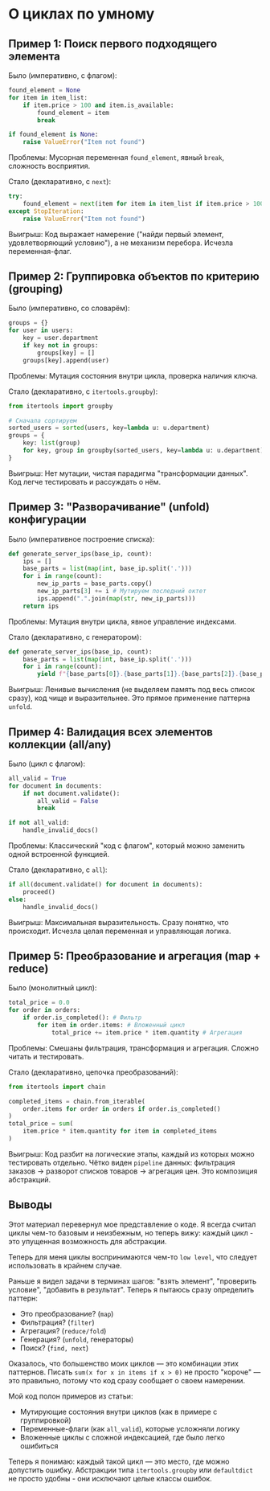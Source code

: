 # О циклах по умному

## Пример 1: Поиск первого подходящего элемента
Было (императивно, с флагом):

```python
found_element = None
for item in item_list:
    if item.price > 100 and item.is_available:
        found_element = item
        break

if found_element is None:
    raise ValueError("Item not found")
```
Проблемы: Мусорная переменная `found_element`, явный `break`, сложность восприятия.

Стало (декларативно, с `next`):
```python
try:
    found_element = next(item for item in item_list if item.price > 100 and item.is_available)
except StopIteration:
    raise ValueError("Item not found")
```
Выигрыш: Код выражает намерение ("найди первый элемент, удовлетворяющий условию"), а не механизм перебора. Исчезла переменная-флаг.

## Пример 2: Группировка объектов по критерию (grouping)
Было (императивно, со словарём):
```python
groups = {}
for user in users:
    key = user.department
    if key not in groups:
        groups[key] = []
    groups[key].append(user)
```
Проблемы: Мутация состояния внутри цикла, проверка наличия ключа.

Стало (декларативно, с `itertools.groupby`):
```python
from itertools import groupby

# Сначала сортируем
sorted_users = sorted(users, key=lambda u: u.department)
groups = {
    key: list(group)
    for key, group in groupby(sorted_users, key=lambda u: u.department)
}
```
Выигрыш: Нет мутации, чистая парадигма "трансформации данных". Код легче тестировать и рассуждать о нём.

## Пример 3: "Разворачивание" (unfold) конфигурации
Было (императивное построение списка):
```python
def generate_server_ips(base_ip, count):
    ips = []
    base_parts = list(map(int, base_ip.split('.')))
    for i in range(count):
        new_ip_parts = base_parts.copy()
        new_ip_parts[3] += i # Мутируем последний октет
        ips.append(".".join(map(str, new_ip_parts)))
    return ips
```
Проблемы: Мутация внутри цикла, явное управление индексами.

Стало (декларативно, с генератором):
```python
def generate_server_ips(base_ip, count):
    base_parts = list(map(int, base_ip.split('.')))
    for i in range(count):
        yield f"{base_parts[0]}.{base_parts[1]}.{base_parts[2]}.{base_parts[3] + i}"
```
Выигрыш: Ленивые вычисления (не выделяем память под весь список сразу), код чище и выразительнее. Это прямое применение паттерна `unfold`.

## Пример 4: Валидация всех элементов коллекции (all/any)
Было (цикл с флагом):
```python
all_valid = True
for document in documents:
    if not document.validate():
        all_valid = False
        break

if not all_valid:
    handle_invalid_docs()
```
Проблемы: Классический "код с флагом", который можно заменить одной встроенной функцией.

Стало (декларативно, с `all`):

```python
if all(document.validate() for document in documents):
    proceed()
else:
    handle_invalid_docs()
```
Выигрыш: Максимальная выразительность. Сразу понятно, что происходит. Исчезла целая переменная и управляющая логика.

## Пример 5: Преобразование и агрегация (map + reduce)
Было (монолитный цикл):
```python
total_price = 0.0
for order in orders:
    if order.is_completed(): # Фильтр
        for item in order.items: # Вложенный цикл
            total_price += item.price * item.quantity # Агрегация
```
Проблемы: Смешаны фильтрация, трансформация и агрегация. Сложно читать и тестировать.

Стало (декларативно, цепочка преобразований):
```python
from itertools import chain

completed_items = chain.from_iterable(
    order.items for order in orders if order.is_completed()
)
total_price = sum(
    item.price * item.quantity for item in completed_items
)
```
Выигрыш: Код разбит на логические этапы, каждый из которых можно тестировать отдельно. Чётко виден `pipeline` данных: фильтрация заказов -> разворот списков товаров -> агрегация цен. Это композиция абстракций.

## Выводы

Этот материал перевернул мое представление о коде. Я всегда считал циклы чем-то базовым и неизбежным, но теперь вижу: каждый цикл - это упущенная возможность для абстракции.

Теперь для меня циклы воспринимаются чем-то `low level`, что следует использовать в крайнем случае.

Раньше я видел задачи в терминах шагов: "взять элемент", "проверить условие", "добавить в результат". Теперь я пытаюсь сразу определить паттерн:

- Это преобразование? (`map`)
- Фильтрация? (`filter`)
- Агрегация? (`reduce/fold`)
- Генерация? (`unfold`, генераторы)
- Поиск? (`find, next`)

Оказалось, что большенство моих циклов — это комбинации этих паттернов. Писать `sum(x for x in items if x > 0)` не просто "короче" — это правильно, потому что код сразу сообщает о своем намерении.

Мой код полон примеров из статьи:
- Мутирующие состояния внутри циклов (как в примере с группировкой)
- Переменные-флаги (как `all_valid`), которые усложняли логику
- Вложенные циклы с сложной индексацией, где было легко ошибиться

Теперь я понимаю: каждый такой цикл — это место, где можно допустить ошибку. Абстракции типа `itertools.groupby` или `defaultdict` не просто удобны - они исключают целые классы ошибок.

